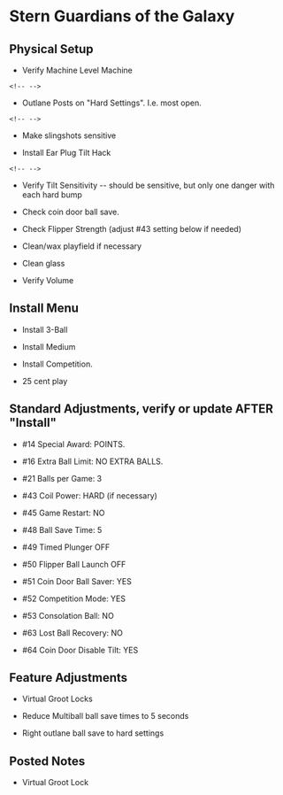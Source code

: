 # Stern Guardians of the Galaxy

## Physical Setup

-   Verify Machine Level Machine

```{=html}
<!-- -->
```
-   Outlane Posts on "Hard Settings". I.e. most open.

```{=html}
<!-- -->
```
-   Make slingshots sensitive

-   Install Ear Plug Tilt Hack

```{=html}
<!-- -->
```
-   Verify Tilt Sensitivity -- should be sensitive, but only one danger with each hard bump

-   Check coin door ball save.

-   Check Flipper Strength (adjust #43 setting below if needed)

-   Clean/wax playfield if necessary

-   Clean glass

-   Verify Volume

## Install Menu

-   Install 3-Ball

-   Install Medium

-   Install Competition.

-   25 cent play

## Standard Adjustments, verify or update AFTER "Install"

-   #14 Special Award: POINTS.

-   #16 Extra Ball Limit: NO EXTRA BALLS.

-   #21 Balls per Game: 3

-   #43 Coil Power: HARD (if necessary)

-   #45 Game Restart: NO

-   #48 Ball Save Time: 5

-   #49 Timed Plunger OFF

-   #50 Flipper Ball Launch OFF

-   #51 Coin Door Ball Saver: YES

-   #52 Competition Mode: YES

-   #53 Consolation Ball: NO

-   #63 Lost Ball Recovery: NO

-   #64 Coin Door Disable Tilt: YES

## Feature Adjustments

-   Virtual Groot Locks

-   Reduce Multiball ball save times to 5 seconds

-   Right outlane ball save to hard settings

## Posted Notes

-   Virtual Groot Lock
